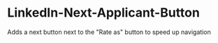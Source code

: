 # LinkedIn-Next-Applicant-Button
Adds a next button next to the "Rate as" button to speed up navigation
